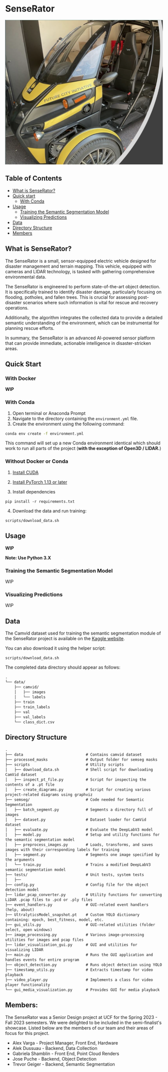 # SenseRator
![SenseRator arcimoto vehicle](senserator.png)

## Table of Contents
- [What is SenseRator?](#what-is-senserator?) 
- [Quick start](#quick-start)
	- [With Conda](#with-conda)
- [Usage](#usage)
    - [Training the Semantic Segmentation Model](#training-the-semantic-segmentation-model)
    - [Visualizing Predictions](#visualizing-predictions)
- [Data](#data)
- [Directory Structure](#directory-structure)
- [Members](#members)

## What is SenseRator? 
The SenseRator is a small, sensor-equipped electric vehicle designed for disaster management and terrain mapping. This vehicle, equipped with cameras and LIDAR technology, is tasked with gathering comprehensive environmental data. 

The SenseRator is engineered to perform state-of-the-art object detection. It is specifically trained to identify disaster damage, particularly focusing on flooding, potholes, and fallen trees. This is crucial for assessing post-disaster scenarios where such information is vital for rescue and recovery operations.

Additionally, the algorithm integrates the collected data to provide a detailed semantic understanding of the environment, which can be instrumental for planning rescue efforts.

In summary, the SenseRator is an advanced AI-powered sensor platform that can provide immediate, actionable intelligence in disaster-stricken areas.

## Quick Start
### With Docker
**WIP**
### With Conda
1. Open terminal or Anaconda Prompt
2. Navigate to the directory containing the `environment.yml` file.
1. Create the environment using the following command:    

```bash
conda env create -f environment.yml
```

This command will set up a new Conda environment identical which should work to run all parts of the project (**with the exception of Open3D / LIDAR.**)

### Without Docker or Conda
1. [Install CUDA](https://developer.nvidia.com/cuda-downloads)
    
2. [Install PyTorch 1.13 or later](https://pytorch.org/get-started/locally/)
    
3. Install dependencies
    

```shell
pip install -r requirements.txt
```

4. Download the data and run training:

``` 
scripts/download_data.sh
```
## Usage
**WIP**

**Note: Use Python 3.X**
### Training the Semantic Segmentation Model
WIP

### Visualizing Predictions
WIP

## Data
The Camvid dataset used for training the semantic segmentation module of the SenseRator project is available on the [Kaggle website](https://www.kaggle.com/datasets/carlolepelaars/camvid). 

You can also download it using the helper script:
```
scripts/download_data.sh
```

The completed data directory should appear as follows: 
```
.
└── data/
    ├── camvid/
    │   ├── images
    │   └── labels
    ├── train
    ├── train_labels
    ├── val
    ├── val_labels
    └── class_dict.csv
```

## Directory Structure
```
.
├── data                            # Contains camvid dataset
├── processed_masks                 # Output folder for semseg masks
├── scripts                         # Utility scripts
│   ├── download_data.sh            # Shell script for downloading CamVid dataset
│   ├── inspect_pt_file.py          # Script for inspecting the contents of a .pt file
│   ├── create_diagrams.py          # Script for creating various project-related diagrams using graphviz
├── semseg/                         # Code needed for Semantic Segmentation
│   ├── batch_segment.py            # Segments a directory full of images
│   ├── dataset.py                  # Dataset loader for CamVid dataset
│   ├── evaluate.py                 # Evaluate the DeepLabV3 model
│   ├── model.py                    # Setup and utility functions for the semantic segmentation model
│   ├── preprocess_images.py        # Loads, transforms, and saves images with their corresponding labels for training
│   ├── segment.py                  # Segments one image specified by the arguments
│   └── train.py                    # Trains a modified DeepLabV3 semantic segmentation model
├── tests/                          # Unit tests, system tests 
│   ├──                             
├── config.py                       # Config file for the object detection model
├── lidar_pcap_converter.py         # Utility functions for converting LiDAR .pcap files to .pcd or .ply files
├── event_handlers.py               # GUI-related event handlers (help, about)
├── UltralyticsModel_snapshot.pt    # Custom YOLO dictionary containing: epoch, best_fitness, model, etc. 
├── gui_utils.py                    # GUI-related utilities (folder select, open windows)
├── image_processing.py             # Various image-processing utilities for images and pcap files
├── lidar_visualization_gui.py      # GUI and utilities for visualizing LIDAR
├── main.py                         # Runs the GUI application and handles events for entire program
├── object_detection.py             # Runs object detection using YOLO
├── timestamp_utils.py              # Extracts timestamp for video playback
├── video_player.py                 # Implements a class for video player functionality 
└── gui_media_visualization.py      # Provides GUI for media playback 
```

## Members:
The SenseRator was a Senior Design project at UCF for the Spring 2023 - Fall 2023 semesters. We were delighted to be included in the semi-finalist's showcase. Listed below are the members of our team and their areas of focus for this project. 

- Alex Varga - Project Manager, Front End, Hardware
- Alek Dussuau - Backend, Data Collection
- Gabriela Shamblin - Front End, Point Cloud Renders
- Jose Puche - Backend, Object Detection
- Trevor Geiger - Backend, Semantic Segmentation